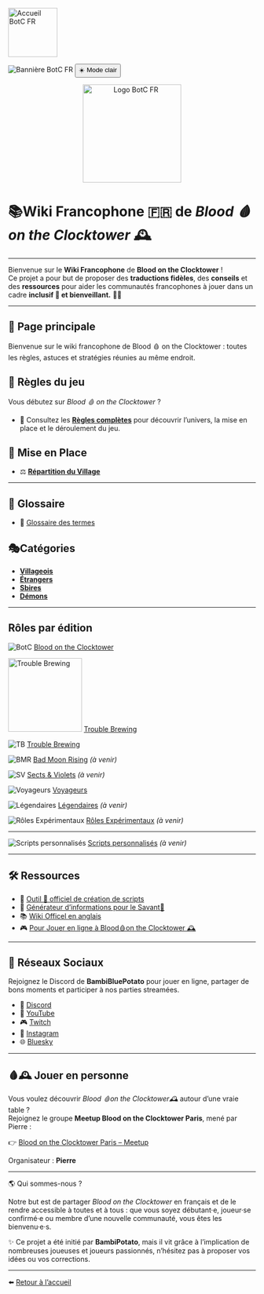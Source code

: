 <p align="left">
  <a href="/botc-fr-bambi/">
    <img src="images/logo.png" alt="Accueil BotC FR" width="100">
  </a>
</p>

  
![Bannière BotC FR](images/banner.png)
<button id="theme-toggle">☀️ Mode clair</button>

<p align="center">
  <a href="https://bambipotato.github.io/botc-fr-bambi/">
    <img src="images/logo.png" alt="Logo BotC FR" width="200">
  </a>
</p>

# 📚Wiki Francophone 🇫🇷 de *Blood 🩸 on the Clocktower* 🕰️
---


Bienvenue sur le **Wiki Francophone** de **Blood on the Clocktower** !  
Ce projet a pour but de proposer des **traductions fidèles**, des **conseils** et des **ressources** pour aider les communautés francophones à jouer dans un cadre **inclusif 🤝 et bienveillant.** 🫶🏻

---

## 📖 Page principale
Bienvenue sur le wiki francophone de Blood 🩸 on the Clocktower : toutes les règles, astuces et stratégies réunies au même endroit.

## 📜 Règles du jeu

Vous débutez sur *Blood 🩸 on the Clocktower* ?  
- 📕 Consultez les [**Règles complètes**](regles.md) pour découvrir l’univers, la mise en place et le déroulement du jeu.


## 🔢 Mise en Place

- ⚖️ [**Répartition du Village**](repartition.md)  

---

## 📘 Glossaire  

- 📘 [Glossaire des termes](glossaire.md)

##  🎭Catégories 

- [**Villageois**](villageois.md)  
- [**Étrangers**](etrangers.md) 
- [**Sbires**](sbires.md)  
- [**Démons**](demons.md)  

---
## Rôles par édition

 ![BotC](images/logo.png) [Blood on the Clocktower](blood_on_the_clocktower.md)

 [<img src="./images/Logo_trouble_brewing.png" alt="Trouble Brewing" width="150">](./trouble_brewing.md/) [Trouble Brewing](trouble_brewing.md)  

 ![TB](images/Logo_trouble_brewing.png) [Trouble Brewing](trouble_brewing.md)  
  
 ![BMR](images/Logo_bad_moon_rising-1.png) [Bad Moon Rising](#) *(à venir)*  
 
 ![SV](images/Logo_sects_and_violets.png) [Sects & Violets](#) *(à venir)*  
 
 ![Voyageurs](images/Generic_traveller.png) [Voyageurs](voyageurs/index.md) 
 
 ![Légendaires](images/Generic_fabled.png) [Légendaires](#) *(à venir)*  
 
 ![Rôles Expérimentaux](images/Icon_boffin.png) [Rôles Expérimentaux](#) *(à venir)*  
 
---

 ![Scripts personnalisés](images/Icon_mezepheles.png) [Scripts personnalisés](#) *(à venir)* 

---
## 🛠️ Ressources
- 🧮 [Outil 🔧 officiel de création de scripts](https://script.bloodontheclocktower.com/)  
- 🧪 [Générateur d’informations pour le Savant🦽](https://savant.thegrim.gg/)  
- 📚 [Wiki Officel en anglais](https://wiki.bloodontheclocktower.com/Main_Page)
- 🎮 [Pour Jouer en ligne à Blood🩸on the Clocktower 🕰️](https://botc.app/)  
 
---

## 🔗 Réseaux Sociaux  
Rejoignez le Discord de **BambiBluePotato** pour jouer en ligne, partager de bons moments et participer à nos parties streamées.  
- 💬 [Discord](https://discord.gg/tGDVmZfZpE)  
- 🎥 [YouTube](https://www.youtube.com/@Bambipotato)  
- 🎮 [Twitch](https://www.twitch.tv/bambibluepotato)  
- 📸 [Instagram](https://www.instagram.com/bambibluepotato/)  
- 🌐 [Bluesky](https://bsky.app/profile/bambibluepotato.bsky.social)

---

## 🩸🕰️ Jouer en personne

Vous voulez découvrir *Blood 🩸on the Clocktower🕰️* autour d’une vraie table ?  
Rejoignez le groupe **Meetup Blood on the Clocktower Paris**, mené par Pierre :  

👉 [Blood on the Clocktower Paris – Meetup](https://www.meetup.com/blood-on-the-clocktower-paris/)  

Organisateur : **Pierre**  

---

🌎 Qui sommes-nous ?

Notre but est de partager *Blood on the Clocktower* en français et de le rendre accessible à toutes et à tous : que vous soyez débutant·e, joueur·se confirmé·e ou membre d’une nouvelle communauté, vous êtes les bienvenu·e·s.

✨ Ce projet a été initié par **BambiPotato**, mais il vit grâce à l’implication de nombreuses joueuses et joueurs passionnés, n’hésitez pas à proposer vos idées ou vos corrections.

---

⬅️ [Retour à l’accueil](README.md)
